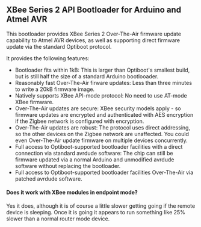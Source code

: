 ## XBee Series 2 API Bootloader for Arduino and Atmel AVR ##

This bootloader provides XBee Series 2 Over-The-Air firmware update capability to Atmel AVR devices, as well as supporting direct firmware update via the standard Optiboot protocol.

It provides the following features:

  * Bootloader fits within 1kB: This is larger than Optiboot's smallest build, but is still half the size of a standard Arduino bootlooader.
  * Reasonably fast Over-The-Air firware updates: Less than three minutes to write a 20kB firmware image.
  * Natively supports XBee API-mode protocol: No need to use AT-mode XBee firmware.
  * Over-The-Air updates are secure: XBee security models apply - so firmware updates are encrypted and authenticated with AES encryption if the Zigbee network is configured with encryption.
  * Over-The-Air updates are robust: The protocol uses direct addressing, so the other devices on the Zigbee network are unaffected.  You could even Over-The-Air update firmware on multiple devices concurrently.
  * Full access to Optiboot-supported bootloader facilities with a direct connection via standard avrdude software: The chip can still be firmware updated via a normal Arduino and unmodified avrdude software without replacing the bootloader.
  * Full access to Optiboot-supported bootloader facilities Over-The-Air via patched avrdude software.


#### Does it work with XBee modules in endpoint mode? ####

Yes it does, although it is of course a little slower getting going if the remote device is sleeping.  Once it is going it appears to run something like 25% slower than a normal router mode device.
